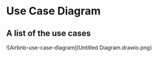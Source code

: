 # Use Case Diagram

## A list of the use cases

![Airbnb-use-case-diagram](Untitled Diagram.drawio.png)